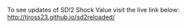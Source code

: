 To see updates of SD!2 Shock Value visit the live link below:
http://tjross23.github.io/sd2reloaded/